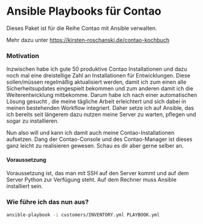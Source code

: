 # Ansible Playbooks für Contao

Dieses Paket ist für die Reihe Contao mit Ansible verwalten.

Mehr dazu unter https://kirsten-roschanski.de/contao-kochbuch

### Motivation
Inzwischen habe ich gute 50 produktive Contao Installationen und dazu noch mal eine dreistellige Zahl an Installationen für Entwicklungen. Diese sollen/müssen regelmäßig aktualisiert werden, damit ich zum einen alle Sicherheitsupdates eingespielt bekommen und zum anderen damit ich die Weiterentwicklung mitbekomme. Darum habe ich nach einer automatischen Lösung gesucht , die meine tägliche Arbeit erleichtert und sich dabei in meinen bestehenden Workflow integriert. Daher setze ich auf Ansible, das ich bereits seit längerem dazu nutzen meine Server zu warten, pflegen und sogar zu installieren.

Nun also will und kann ich damit auch meine Contao-Installationen aufsetzen. Dang der Contao-Console und des Contao-Manager ist dieses ganz leicht zu realisieren gewesen. Schau es dir aber gerne selber an.

#### Voraussetzung
Voraussetzung ist, das man mit SSH auf den Server kommt und auf dem Server Python zur Verfügung steht. Auf dem Rechner muss Ansible installiert sein.

### Wie führe ich das nun aus?

```bash
ansible-playbook -i customers/INVENTORY.yml PLAYBOOK.yml
```
